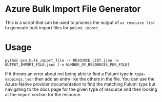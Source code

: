 # Azure Bulk Import File Generator

This is a script that can be used to process the output of `az resource list` to generate bulk import files for `pulumi import`.

# Usage
`python gen_bulk_import_file -r RESOURCE_LIST.json -o OUTPUT_IMPORT_FILE.json [-n NUMBER_OF_RESOURCES_PER_FILE]`

If it throws an error about not being able to find a Pulumi type in `type-mappings.json` then add an entry like the others in the file.
You can use the Azure-Native provider documentation to find the matching Pulumi type but navigating to the docs page for the given type of resource and then looking at the import section for the resource.
